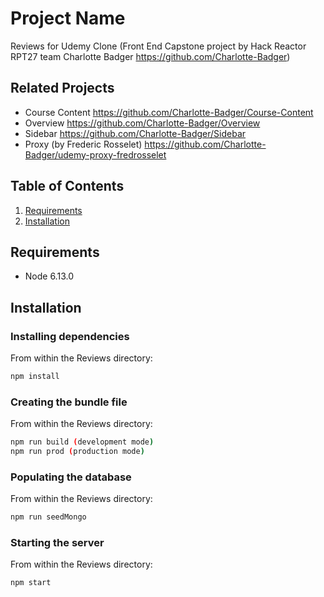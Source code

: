 # Project Name
Reviews for Udemy Clone (Front End Capstone project by Hack Reactor RPT27 team Charlotte Badger https://github.com/Charlotte-Badger)

## Related Projects
- Course Content
https://github.com/Charlotte-Badger/Course-Content
- Overview
https://github.com/Charlotte-Badger/Overview
- Sidebar
https://github.com/Charlotte-Badger/Sidebar
- Proxy (by Frederic Rosselet)
https://github.com/Charlotte-Badger/udemy-proxy-fredrosselet

## Table of Contents
1. [Requirements](#requirements)
2. [Installation](#installation)


## Requirements
- Node 6.13.0

## Installation
### Installing dependencies
From within the Reviews directory:
```sh
npm install
```
### Creating the bundle file
From within the Reviews directory:
```sh
npm run build (development mode)
npm run prod (production mode)
```
### Populating the database
From within the Reviews directory:
```sh
npm run seedMongo
```
### Starting the server
From within the Reviews directory:
```sh
npm start
```



